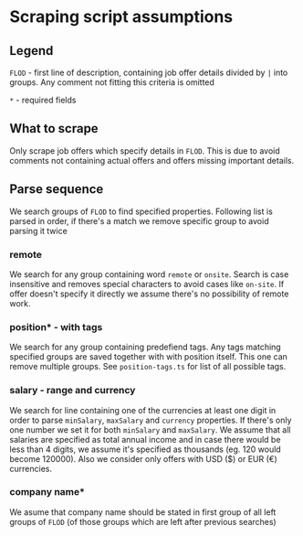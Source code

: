 # Scraping script assumptions

## Legend

`FLOD` - first line of description, containing job offer details divided by `|` into groups. Any comment not fitting this criteria is omitted

`*` - required fields

## What to scrape

Only scrape job offers which specify details in `FLOD`. This is due to avoid comments not containing actual offers and offers missing important details.

## Parse sequence

We search groups of `FLOD` to find specified properties. Following list is parsed in order, if there's a match we remove specific group to avoid parsing it twice

### remote

We search for any group containing word `remote` or `onsite`. Search is case insensitive and removes special characters to avoid cases like `on-site`. If offer doesn't specify it directly we assume there's no possibility of remote work.

### position\* - with tags

We search for any group containing predefiend tags. Any tags matching specified groups are saved together with with position itself. This one can remove multiple groups. See `position-tags.ts` for list of all possible tags.

### salary - range and currency

We search for line containing one of the currencies at least one digit in order to parse `minSalary`, `maxSalary` and `currency` properties. If there's only one number we set it for both `minSalary` and `maxSalary`. We assume that all salaries are specified as total annual income and in case there would be less than 4 digits, we assume it's specified as thousands (eg. 120 would become 120000). Also we consider only offers with USD (\$) or EUR (€) currencies.

### company name\*

We asume that company name should be stated in first group of all left groups of `FLOD` (of those groups which are left after previous searches)
